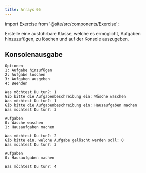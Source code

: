 ```yaml
---
title: Arrays 05
---
```


import Exercise from '@site/src/components/Exercise';

Erstelle eine ausführbare Klasse, welche es ermöglicht, Aufgaben hinzuzufügen,
zu löschen und auf der Konsole auszugeben.

## Konsolenausgabe

```console
Optionen
1: Aufgabe hinzufügen
2: Aufgabe löschen
3: Aufgaben ausgeben
4: Beenden

Was möchtest Du tun?: 1
Gib bitte die Aufgabenbeschreibung ein: Wäsche waschen
Was möchtest Du tun?: 1
Gib bitte die Aufgabenbeschreibung ein: Hausaufgaben machen
Was möchtest Du tun?: 3

Aufgaben
0: Wäsche waschen
1: Hausaufgaben machen

Was möchtest Du tun?: 2
Gib bitte ein, welche Aufgabe gelöscht werden soll: 0
Was möchtest Du tun?: 3

Aufgaben
0: Hausaufgaben machen

Was möchtest Du tun?: 4
```

<Exercise pullRequest="22" branchSuffix="arrays/05" />
